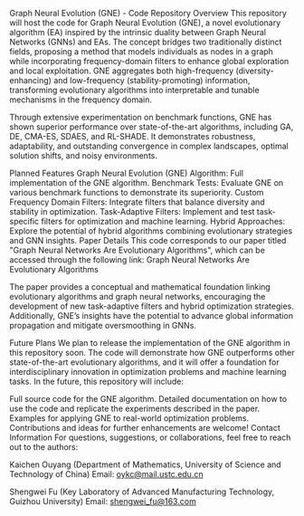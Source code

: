 Graph Neural Evolution (GNE) - Code Repository
Overview
This repository will host the code for Graph Neural Evolution (GNE), a novel evolutionary algorithm (EA) inspired by the intrinsic duality between Graph Neural Networks (GNNs) and EAs. The concept bridges two traditionally distinct fields, proposing a method that models individuals as nodes in a graph while incorporating frequency-domain filters to enhance global exploration and local exploitation. GNE aggregates both high-frequency (diversity-enhancing) and low-frequency (stability-promoting) information, transforming evolutionary algorithms into interpretable and tunable mechanisms in the frequency domain.

Through extensive experimentation on benchmark functions, GNE has shown superior performance over state-of-the-art algorithms, including GA, DE, CMA-ES, SDAES, and RL-SHADE. It demonstrates robustness, adaptability, and outstanding convergence in complex landscapes, optimal solution shifts, and noisy environments.

Planned Features
Graph Neural Evolution (GNE) Algorithm: Full implementation of the GNE algorithm.
Benchmark Tests: Evaluate GNE on various benchmark functions to demonstrate its superiority.
Custom Frequency Domain Filters: Integrate filters that balance diversity and stability in optimization.
Task-Adaptive Filters: Implement and test task-specific filters for optimization and machine learning.
Hybrid Approaches: Explore the potential of hybrid algorithms combining evolutionary strategies and GNN insights.
Paper Details
This code corresponds to our paper titled "Graph Neural Networks Are Evolutionary Algorithms", which can be accessed through the following link:
Graph Neural Networks Are Evolutionary Algorithms

The paper provides a conceptual and mathematical foundation linking evolutionary algorithms and graph neural networks, encouraging the development of new task-adaptive filters and hybrid optimization strategies. Additionally, GNE’s insights have the potential to advance global information propagation and mitigate oversmoothing in GNNs.

Future Plans
We plan to release the implementation of the GNE algorithm in this repository soon. The code will demonstrate how GNE outperforms other state-of-the-art evolutionary algorithms, and it will offer a foundation for interdisciplinary innovation in optimization problems and machine learning tasks. In the future, this repository will include:

Full source code for the GNE algorithm.
Detailed documentation on how to use the code and replicate the experiments described in the paper.
Examples for applying GNE to real-world optimization problems.
Contributions and ideas for further enhancements are welcome!
Contact Information
For questions, suggestions, or collaborations, feel free to reach out to the authors:

Kaichen Ouyang (Department of Mathematics, University of Science and Technology of China)
Email: oykc@mail.ustc.edu.cn

Shengwei Fu (Key Laboratory of Advanced Manufacturing Technology, Guizhou University)
Email: shengwei_fu@163.com
